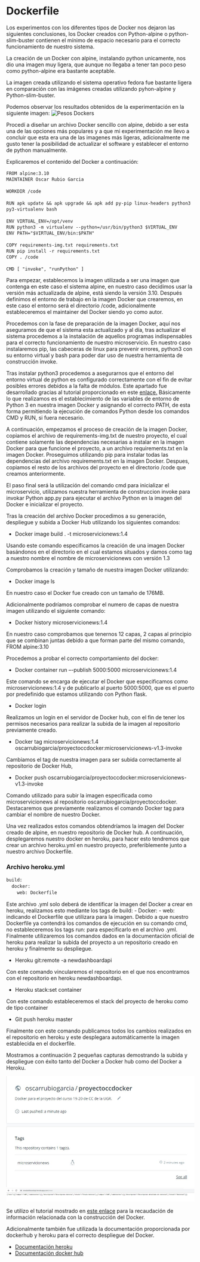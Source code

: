 # Dockerfile

Los experimentos con los diferentes tipos de Docker nos dejaron las siguientes conclusiones, los Docker creados con Python-alpine o python-slim-buster contienen el mínimo de espacio necesario para el correcto funcionamiento de nuestro sistema. 

La creación de un Docker con alpine, instalando python unicamente, nos dio una imagen muy ligera, que aunque no llegaba a tener tan poco peso como python-alpine era bastante aceptable. 

La imagen creada utilizando el sistema operativo fedora fue bastante ligera en comparación con las imágenes creadas utilizando pyhon-alpine y Python-slim-buster. 

Podemos observar los resultados obtenidos de la experimentación en la siguiente imagen:
![Pesos Dockers]( https://raw.githubusercontent.com/OscarRubioGarcia/CC/blob/master/example/Docker-pesos.jpg)

Procedí a diseñar un archivo Docker sencillo con alpine, debido a ser esta una de las opciones más populares y a que mi experimentación me llevo a concluir que esta era una de las imagenes más ligeras, adicionalmente me gusto tener la posibilidad de actualizar el software y establecer el entorno de python manualmente.

Explicaremos el contenido del Docker a continuación:

```
FROM alpine:3.10
MAINTAINER Oscar Rubio Garcia 

WORKDIR /code

RUN apk update && apk upgrade && apk add py-pip linux-headers python3 py3-virtualenv bash

ENV VIRTUAL_ENV=/opt/venv
RUN python3 -m virtualenv --python=/usr/bin/python3 $VIRTUAL_ENV
ENV PATH="$VIRTUAL_ENV/bin:$PATH"

COPY requirements-img.txt requirements.txt
RUN pip install -r requirements.txt
COPY . /code

CMD [ "invoke", "runPython" ]
```

Para empezar, establecemos la imagen utilizada a ser una imagen que contenga en este caso el sistema alpine, en nuestro caso decidimos usar la versión más actualizada de alpine, está siendo la versión 3.10. Después definimos el entorno de trabajo en la imagen Docker que crearemos, en este caso el entorno será el directorio /code, adicionalmente estableceremos el maintainer del Docker siendo yo como autor.

Procedemos con la fase de preparación de la imagen Docker, aquí nos aseguramos de que el sistema esta actualizado y al día, tras actualizar el sistema procedemos a la instalación de aquellos programas indispensables para el correcto funcionamiento de nuestro microservicio. En nuestro caso instalaremos pip, las cabeceras de linux para prevenir errores, python3 con su entorno virtual y bash para poder dar uso de nuestra herramienta de construcción invoke.

Tras instalar python3 procedemos a asegurarnos que el entorno del entorno virtual de python es configurado correctamente con el fin de evitar posibles errores debidos a la falta de módulos. Este apartado fue desarrollado gracias al tutorial proporcionado en este [enlace.](https://pythonspeed.com/articles/activate-virtualenv-dockerfile/) Básicamente lo que realizamos es el establecimiento de las variables de entorno de Python 3 en nuestra imagen Docker y asignando el correcto PATH, de esta forma permitiendo la ejecución de comandos Python desde los comandos CMD y RUN, si fuera necesario.

A continuación, empezamos el proceso de creación de la imagen Docker, copiamos el archivo de requirements-img.txt de nuestro proyecto, el cual contiene solamente las dependencias necesarias a instalar en la imagen Docker para que funcione el proyecto, a un archivo requirements.txt en la imagen Docker. Proseguimos utilizando pip para instalar todas las dependencias del archivo requirements.txt en la imagen Docker. Despues, copiamos el resto de los archivos del proyecto en el directorio /code que creamos anteriormente.

El paso final será la utilización del comando cmd para inicializar el microservicio, utilizamos nuestra herramienta de construccion invoke para invokar Python app.py para ejecutar el archivo Python en la imagen del Docker e inicializar el proyecto.

Tras la creación del archivo Docker procedimos a su generación, despliegue y subida a Docker Hub utilizando los siguientes comandos:
* Docker image build . -t microservicionews:1.4

Usando este comando especificamos la creación de una imagen Docker basándonos en el directorio en el cual estamos situados y damos como tag a nuestro nombre el nombre de microservicionews con versión 1.3

Comprobamos la creación y tamaño de nuestra imagen Docker utilizando:

* Docker image ls

En nuestro caso el Docker fue creado con un tamaño de 176MB. 

Adicionalmente podríamos comprobar el numero de capas de nuestra imagen utilizando el siguiente comando:

* Docker history microservicionews:1.4

En nuestro caso comprobamos que tenernos 12 capas, 2 capas al principio que se combinan juntas debido a que forman parte del mismo comando, FROM alpine:3.10

Procedemos a probar el correcto comportamiento del docker:

* Docker container run –-publish 5000:5000 microservicionews:1.4

Este comando se encarga de ejecutar el Docker que especificamos como microservicionews:1.4 y de publicarlo al puerto 5000:5000, que es el puerto por predefinido que estamos utilizando con Python flask.

* Docker login

Realizamos un login en el servidor de Docker hub, con el fin de tener los permisos necesarios para realizar la subida de la imagen al repositorio previamente creado.

* Docker tag microservicionews:1.4 oscarrubiogarcia/proyectoccdocker:microservicionews-v1.3-invoke

Cambiamos el tag de nuestra imagen para ser subida correctamente al repositorio de Docker Hub,

* Docker push oscarrubiogarcia/proyectoccdocker:microservicionews-v1.3-invoke

Comando utilizado para subir la imagen especificada como microservicionews al repositorio oscarrubiogarcia/proyectoccdocker. Destacaremos que previamente realizamos el comando Docker tag para cambiar el nombre de nuestro Docker.

Una vez realizados estos comandos obtendríamos la imagen del Docker creado de alpine, en nuestro repositorio de Docker hub. A continuación, desplegaremos nuestro docker en heroku, para hacer esto tendremos que crear un archivo heroku.yml en nuestro proyecto, preferiblemente junto a nuestro archivo Dockerfile.

### Archivo heroku.yml

```python
build:
  docker:
    web: Dockerfile
```

Este archivo .yml solo deberá de identificar la imagen del Docker a crear en heroku, realizamos esto mediante los tags de build: - Docker: - web: indicando el Dockerfile que utilizara para la imagen. Debido a que nuestro Dockerfile ya contendrá los comandos de ejecución en su comando cmd, no estableceremos los tags run: para especificarlo en el archivo .yml.
Finalmente utilizaremos los comandos dados en la documentación oficial de heroku para realizar la subida del proyecto a un repositorio creado en heroku y finalmente su despliegue.
* Heroku git:remote -a newdashboardapi

Con este comando vincularemos el repositorio en el que nos encontramos con el repositorio en heroku newdashboardapi.

* Heroku stack:set container

Con este comando estableceremos el stack del proyecto de heroku como de tipo container

* Git push heroku master

Finalmente con este comando publicamos todos los cambios realizados en el repositorio en heroku y este desplegara automáticamente la imagen establecida en el dockerfile.

Mostramos a continuación 2 pequeñas capturas demostrando la subida y despliegue con éxito tanto del Docker a Docker hub como del Docker a Heroku.

![Docker]( https://raw.githubusercontent.com/OscarRubioGarcia/CCProyecto/master/docs/DockerHub.jpg )
![Heroku]( https://raw.githubusercontent.com/OscarRubioGarcia/CCProyecto/master/docs/Heroku-Docker.jpg )

Se utilizo el tutorial mostrado en [este enlace](https://runnable.com/docker/python/dockerize-your-flask-application) para la recaudación de información relacionada con la construcción del Docker. 

Adicionalmente también fue utilizada la documentación proporcionada por dockerhub y heroku para el correcto despliegue del Docker. 
* [Documentación heroku](https://blog.heroku.com/build-docker-images-heroku-yml)
* [Documentación docker hub](https://docs.docker.com/docker-hub/)
